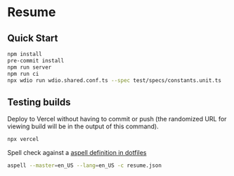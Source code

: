 # Resume

## Quick Start

```bash
npm install
pre-commit install
npm run server
npm run ci
npx wdio run wdio.shared.conf.ts --spec test/specs/constants.unit.ts
```

## Testing builds

Deploy to Vercel without having to commit or push (the randomized URL for viewing build will be in the output of this command).

```bash
npx vercel
```

Spell check against a [aspell definition in dotfiles](https://github.com/a2f0/dotfiles/blob/main/files/aspell.en.pws)

```bash
aspell --master=en_US --lang=en_US -c resume.json
```

